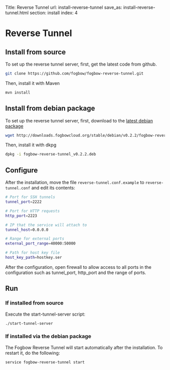 Title: Reverse Tunnel
url: install-reverse-tunnel
save_as: install-reverse-tunnel.html
section: install
index: 4

# Reverse Tunnel

## Install from source

To set up the reverse tunnel server, first, get the latest code from github.
```bash
git clone https://github.com/fogbow/fogbow-reverse-tunnel.git
```
Then, install it with Maven
```bash
mvn install
```

## Install from debian package
To set up the reverse tunnel server, first, download to the [latest debian package](http://downloads.fogbowcloud.org/stable/debian/v0.2.2/fogbow-reverse-tunnel/fogbow-reverse-tunnel_v0.2.2.deb)
```bash
wget http://downloads.fogbowcloud.org/stable/debian/v0.2.2/fogbow-reverse-tunnel/fogbow-reverse-tunnel_v0.2.2.deb
```

Then, install it with dkpg
```bash
dpkg -i fogbow-reverse-tunnel_v0.2.2.deb 
```

## Configure

After the installation, move the file ```reverse-tunnel.conf.example``` to ```reverse-tunnel.conf``` and edit its contents:

```bash
# Port for SSH tunnels
tunnel_port=2222

# Port for HTTP requests
http_port=2223

# IP that the service will attach to
tunnel_host=0.0.0.0

# Range for external ports
external_port_range=40000:50000

# Path for host key file
host_key_path=hostkey.ser

```

After the configuration, open firewall to allow access to all ports in the configuration such as tunnel_port, http_port and the range of ports.

## Run

### If installed from source

Execute the start-tunnel-server script:

```bash
./start-tunnel-server
```

### If installed via the debian package

The Fogbow Reverse Tunnel will start automatically after the installation. To restart it, do the following:

```bash
service fogbow-reverse-tunnel start
```

